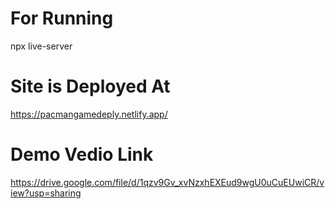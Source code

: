 # For Running
npx live-server
# Site is Deployed At
https://pacmangamedeply.netlify.app/
# Demo Vedio Link
https://drive.google.com/file/d/1qzv9Gv_xvNzxhEXEud9wgU0uCuEUwiCR/view?usp=sharing